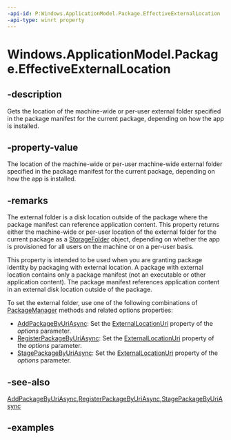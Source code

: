 ```yaml
---
-api-id: P:Windows.ApplicationModel.Package.EffectiveExternalLocation
-api-type: winrt property
---
```


<!-- Property syntax.
public StorageFolder EffectiveExternalLocation { get; }
-->

# Windows.ApplicationModel.Package.EffectiveExternalLocation

## -description

Gets the location of the machine-wide or per-user external folder specified in the package manifest for the current package, depending on how the app is installed.

## -property-value

The location of the machine-wide or per-user machine-wide external folder specified in the package manifest for the current package, depending on how the app is installed.

## -remarks

The external folder is a disk location outside of the package where the package manifest can reference application content. This property returns either the machine-wide or per-user location of the external folder for the current package as a [StorageFolder](../windows.storage/storagefolder.md) object, depending on whether the app is provisioned for all users on the machine or on a per-user basis.

This property is intended to be used when you are granting package identity by packaging with external location. A package with external location contains only a package manifest (not an executable or other application content). The package manifest references application content in an external disk location outside of the package.

To set the external folder, use one of the following combinations of [PackageManager](../windows.management.deployment/packagemanager.md) methods and related options properties:

* [AddPackageByUriAsync](../windows.management.deployment/packagemanager_addpackagebyuriasync_797417417.md): Set the [ExternalLocationUri](../windows.management.deployment/addpackageoptions_externallocationuri.md) property of the *options* parameter.
* [RegisterPackageByUriAsync](../windows.management.deployment/packagemanager_registerpackagebyuriasync_1415074502.md): Set the [ExternalLocationUri](../windows.management.deployment/registerpackageoptions_externallocationuri.md) property of the *options* parameter.
* [StagePackageByUriAsync](../windows.management.deployment/packagemanager_stagepackagebyuriasync_446584280.md): Set the [ExternalLocationUri](../windows.management.deployment/stagepackageoptions_externallocationuri.md) property of the *options* parameter.

## -see-also

[AddPackageByUriAsync](../windows.management.deployment/packagemanager_addpackagebyuriasync_797417417.md),[RegisterPackageByUriAsync](../windows.management.deployment/packagemanager_registerpackagebyuriasync_1415074502.md),[StagePackageByUriAsync](../windows.management.deployment/packagemanager_stagepackagebyuriasync_446584280.md)

## -examples

